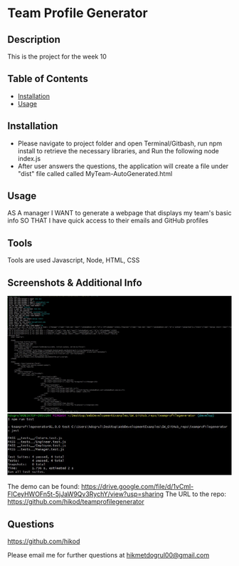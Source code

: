 # Team Profile Generator

  ## Description

  This is the project for the week 10
  
  ## Table of Contents
  
  
  * [Installation](#installation)
  * [Usage](#usage)
  
  
  ## Installation

  - Please navigate to project folder and open Terminal/Gitbash, run npm install to retrieve the necessary libraries, and Run the following node index.js
  - After user answers the questions, the application will create a file under "dist" file called called MyTeam-AutoGenerated.html

  
  ## Usage 

  AS A manager
  I WANT to generate a webpage that displays my team's basic info
  SO THAT I have quick access to their emails and GitHub profiles

  ## Tools

  Tools are used Javascript, Node, HTML, CSS

  ## Screenshots & Additional Info

  ![image](./utils/assets/img/cli.jpg)
  ![image](./utils/assets/img/tests.jpg)
  
  The demo can be found: https://drive.google.com/file/d/1vCml-FlCeyHWOFn5t-5jJaW9Qv3RychY/view?usp=sharing
  The URL to the repo: https://github.com/hikod/teamprofilegenerator

  ## Questions 
    
  https://github.com/hikod

  Please email me for further questions at hikmetdogrul00@gmail.com